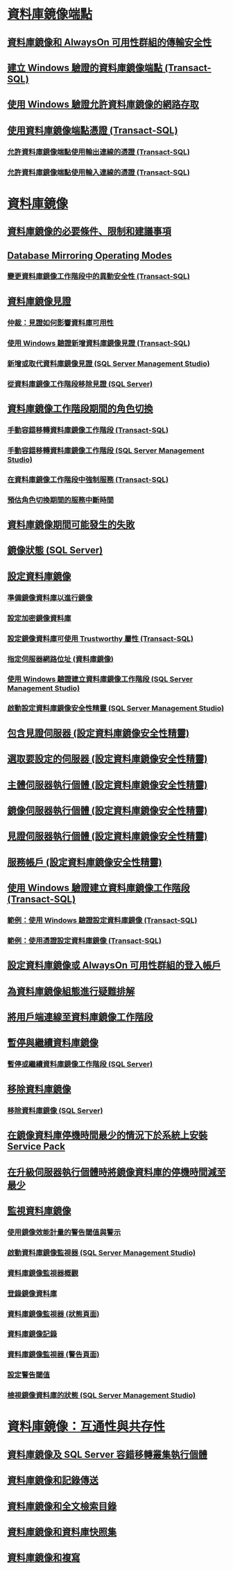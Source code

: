 # [資料庫鏡像端點](the-database-mirroring-endpoint-sql-server.md)
## [資料庫鏡像和 AlwaysOn 可用性群組的傳輸安全性](transport-security-database-mirroring-always-on-availability.md)
## [建立 Windows 驗證的資料庫鏡像端點 (Transact-SQL)](create-a-database-mirroring-endpoint-for-windows-authentication-transact-sql.md)
## [使用 Windows 驗證允許資料庫鏡像的網路存取](../database-mirroring-allow-network-access-windows-authentication.md)
## [使用資料庫鏡像端點憑證 (Transact-SQL)](use-certificates-for-a-database-mirroring-endpoint-transact-sql.md)
### [允許資料庫鏡像端點使用輸出連線的憑證 (Transact-SQL)](database-mirroring-use-certificates-for-outbound-connections.md)
### [允許資料庫鏡像端點使用輸入連線的憑證 (Transact-SQL)](database-mirroring-use-certificates-for-inbound-connections.md)
# [資料庫鏡像](database-mirroring-sql-server.md)
## [資料庫鏡像的必要條件、限制和建議事項](prerequisites-restrictions-and-recommendations-for-database-mirroring.md)
## [Database Mirroring Operating Modes](database-mirroring-operating-modes.md)
### [變更資料庫鏡像工作階段中的異動安全性 (Transact-SQL)](change-transaction-safety-in-a-database-mirroring-session-transact-sql.md)
## [資料庫鏡像見證](database-mirroring-witness.md)
### [仲裁：見證如何影響資料庫可用性](quorum-how-a-witness-affects-database-availability-database-mirroring.md)
### [使用 Windows 驗證新增資料庫鏡像見證 (Transact-SQL)](add-a-database-mirroring-witness-using-windows-authentication-transact-sql.md)
### [新增或取代資料庫鏡像見證 (SQL Server Management Studio)](add-or-replace-a-database-mirroring-witness-sql-server-management-studio.md)
### [從資料庫鏡像工作階段移除見證 (SQL Server)](remove-the-witness-from-a-database-mirroring-session-sql-server.md)
## [資料庫鏡像工作階段期間的角色切換](role-switching-during-a-database-mirroring-session-sql-server.md)
### [手動容錯移轉資料庫鏡像工作階段 (Transact-SQL)](manually-fail-over-a-database-mirroring-session-transact-sql.md)
### [手動容錯移轉資料庫鏡像工作階段 (SQL Server Management Studio)](manually-fail-over-a-database-mirroring-session-sql-server-management-studio.md)
### [在資料庫鏡像工作階段中強制服務 (Transact-SQL)](force-service-in-a-database-mirroring-session-transact-sql.md)
### [預估角色切換期間的服務中斷時間](estimate-the-interruption-of-service-during-role-switching-database-mirroring.md)
## [資料庫鏡像期間可能發生的失敗](possible-failures-during-database-mirroring.md)
## [鏡像狀態 (SQL Server)](mirroring-states-sql-server.md)
## [設定資料庫鏡像](setting-up-database-mirroring-sql-server.md)
### [準備鏡像資料庫以進行鏡像](prepare-a-mirror-database-for-mirroring-sql-server.md)
### [設定加密鏡像資料庫](set-up-an-encrypted-mirror-database.md)
### [設定鏡像資料庫可使用 Trustworthy 屬性 (Transact-SQL)](set-up-a-mirror-database-to-use-the-trustworthy-property-transact-sql.md)
### [指定伺服器網路位址 (資料庫鏡像)](specify-a-server-network-address-database-mirroring.md)
### [使用 Windows 驗證建立資料庫鏡像工作階段 (SQL Server Management Studio)](establish-database-mirroring-session-windows-authentication.md)
### [啟動設定資料庫鏡像安全性精靈 (SQL Server Management Studio)](start-the-configuring-database-mirroring-security-wizard.md)
## [包含見證伺服器 (設定資料庫鏡像安全性精靈)](include-witness-server-configure-database-mirroring-security-wizard.md)
## [選取要設定的伺服器 (設定資料庫鏡像安全性精靈)](choose-servers-to-configure-configure-database-mirroring-security-wizard.md)
## [主體伺服器執行個體 (設定資料庫鏡像安全性精靈)](principal-server-instance-configure-database-mirroring-security-wizard.md)
## [鏡像伺服器執行個體 (設定資料庫鏡像安全性精靈)](mirror-server-instance-configure-database-mirroring-security-wizard.md)
## [見證伺服器執行個體 (設定資料庫鏡像安全性精靈)](witness-server-instance-configure-database-mirroring-security-wizard.md)
## [服務帳戶 (設定資料庫鏡像安全性精靈)](service-accounts-configure-database-mirroring-security-wizard.md)
## [使用 Windows 驗證建立資料庫鏡像工作階段 (Transact-SQL)](database-mirroring-establish-session-windows-authentication.md)
### [範例：使用 Windows 驗證設定資料庫鏡像 (Transact-SQL)](example-setting-up-database-mirroring-using-windows-authentication-transact-sql.md)
### [範例：使用憑證設定資料庫鏡像 (Transact-SQL)](example-setting-up-database-mirroring-using-certificates-transact-sql.md)
## [設定資料庫鏡像或 AlwaysOn 可用性群組的登入帳戶](set-up-login-accounts-database-mirroring-always-on-availability.md)
## [為資料庫鏡像組態進行疑難排解](troubleshoot-database-mirroring-configuration-sql-server.md)
## [將用戶端連線至資料庫鏡像工作階段](connect-clients-to-a-database-mirroring-session-sql-server.md)
## [暫停與繼續資料庫鏡像](pausing-and-resuming-database-mirroring-sql-server.md)
### [暫停或繼續資料庫鏡像工作階段 (SQL Server)](pause-or-resume-a-database-mirroring-session-sql-server.md)
## [移除資料庫鏡像](removing-database-mirroring-sql-server.md)
### [移除資料庫鏡像 (SQL Server)](remove-database-mirroring-sql-server.md)
## [在鏡像資料庫停機時間最少的情況下於系統上安裝 Service Pack](../install-a-service-pack-on-a-system-with-minimal-downtime-for-mirrored-databases.md)
## [在升級伺服器執行個體時將鏡像資料庫的停機時間減至最少](upgrading-mirrored-instances.md)
## [監視資料庫鏡像](monitoring-database-mirroring-sql-server.md)
### [使用鏡像效能計量的警告閾值與警示](use-warning-thresholds-and-alerts-on-mirroring-performance-metrics-sql-server.md)
### [啟動資料庫鏡像監視器 (SQL Server Management Studio)](start-database-mirroring-monitor-sql-server-management-studio.md)
### [資料庫鏡像監視器概觀](database-mirroring-monitor-overview.md)
### [登錄鏡像資料庫](register-mirrored-database.md)
### [資料庫鏡像監視器 (狀態頁面)](database-mirroring-monitor-status-page.md)
### [資料庫鏡像記錄](database-mirroring-history.md)
### [資料庫鏡像監視器 (警告頁面)](database-mirroring-monitor-warnings-page.md)
### [設定警告閾值](set-warning-thresholds.md)
### [檢視鏡像資料庫的狀態 (SQL Server Management Studio)](view-the-state-of-a-mirrored-database-sql-server-management-studio.md)
# [資料庫鏡像：互通性與共存性](database-mirroring-interoperability-and-coexistence-sql-server.md)
## [資料庫鏡像及 SQL Server 容錯移轉叢集執行個體](database-mirroring-and-sql-server-failover-cluster-instances.md)
## [資料庫鏡像和記錄傳送](database-mirroring-and-log-shipping-sql-server.md)
## [資料庫鏡像和全文檢索目錄](database-mirroring-and-full-text-catalogs-sql-server.md)
## [資料庫鏡像和資料庫快照集](database-mirroring-and-database-snapshots-sql-server.md)
## [資料庫鏡像和複寫](database-mirroring-and-replication-sql-server.md)
